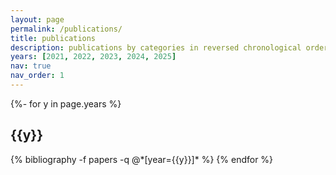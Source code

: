 ```yaml
---
layout: page
permalink: /publications/
title: publications
description: publications by categories in reversed chronological order. generated by jekyll-scholar.
years: [2021, 2022, 2023, 2024, 2025]
nav: true
nav_order: 1
---
```

<!-- _pages/publications.md -->
<div class="publications">

{%- for y in page.years %}
  <h2 class="year">{{y}}</h2>
  {% bibliography -f papers -q @*[year={{y}}]* %}
{% endfor %}

</div>
